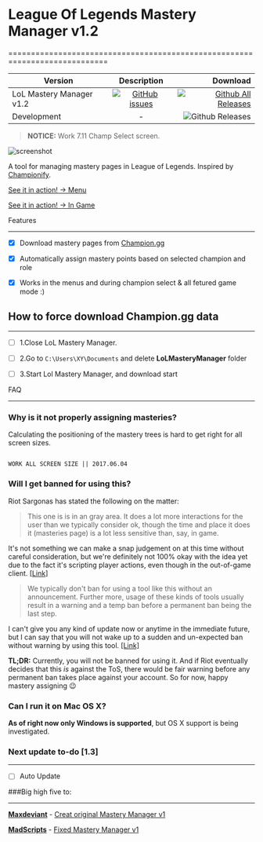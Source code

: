 # League Of Legends Mastery Manager v1.2

============================================================================


| Version        | Description           | Download |
| ------------- |:-------------:| -----:|
| LoL Mastery Manager v1.2      | [![GitHub issues](https://img.shields.io/github/issues/dewster/lol-mastery-manager-master-new-client.svg?style=flat-square)](https://github.com/dewster/lol-mastery-manager-master-new-client/issues) | [![Github All Releases](https://img.shields.io/badge/Download--feb62b.svg?style=flat-square)](https://github.com/dewster/lol-mastery-manager-new-client/releases/download/1.2/LoLMasteryManagerSetup.msi) |
| Development     | - |  ![Github Releases](https://img.shields.io/badge/status-supported-9C27B0.svg?style=flat-square) |




> **NOTICE:** Work 7.11 Champ Select screen.
>  

![screenshot ](http://dewster.hu/git/Screenshot1.png)


A tool for managing mastery pages in League of Legends. Inspired by [Championify](https://github.com/dustinblackman/Championify).


[See it in action! -> Menu](https://raw.githubusercontent.com/dewster/lol-mastery-manager-new-client/master/Menu.gif)


[See it in action! -> In Game](https://raw.githubusercontent.com/dewster/lol-mastery-manager-new-client/master/InGame.gif)









Features

--------

- [x] Download mastery pages from [Champion.gg](http://champion.gg/)

- [x] Automatically assign mastery points based on selected champion and role

- [x] Works in the menus and during champion select & all fetured game mode :)



## How to force download Champion.gg data

--------

- [ ] 1.Close LoL Mastery Manager.
- [ ] 2.Go to ```C:\Users\XY\Documents``` and delete **LoLMasteryManager** folder
- [ ] 3.Start Lol Mastery Manager, and download start


FAQ

---



### Why is it not properly assigning masteries?

Calculating the positioning of the mastery trees is hard to get right for all screen sizes.

```

WORK ALL SCREEN SIZE || 2017.06.04

```

### Will I get banned for using this?

Riot Sargonas has stated the following on the matter:



>This one is is in an gray area. It does a lot more interactions for the user than we typically consider ok, though the time and place it does it (masteries page) is a lot less sensitive than, say, in game.

It's not something we can make a snap judgement on at this time without careful consideration, but we're definitely not 100% okay with the idea yet due to the fact it's scripting player actions, even though in the out-of-game client. [[Link]](https://www.reddit.com/r/leagueoflegends/comments/3oeb8q/just_made_a_tool_for_automatically_creating/cvx7hm3)



>We typically don't ban for using a tool like this without an announcement. Further more, usage of these kinds of tools usually result in a warning and a temp ban before a permanent ban being the last step.

I can't give you any kind of update now or anytime in the immediate future, but I can say that you will not wake up to a sudden and un-expected ban without warning by using this tool. [[Link]](https://www.reddit.com/r/leagueoflegends/comments/3oeb8q/just_made_a_tool_for_automatically_creating/cw03o71)



**TL;DR:** Currently, you will not be banned for using it. And if Riot eventually decides that this *is* against the ToS, there would be fair warning before any permanent ban takes place against your account. So for now, happy mastery assigning :wink:



### Can I run it on Mac OS X?

**As of right now only Windows is supported**, but OS X support is being investigated.



### Next update to-do [1.3]

---

- [ ] Auto Update









###Big high five to:

---

 **[Maxdeviant](https://github.com/maxdeviant/)** - [Creat original Mastery Manager v1](https://github.com/maxdeviant/lol-mastery-manager)



**[MadScripts]( https://github.com/MadScripts)** - [Fixed Mastery Manager v1](https://github.com/MadScripts/lol-mastery-manager)
